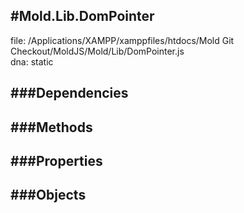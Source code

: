 
#Mold.Lib.DomPointer
---------------------------------------

file: /Applications/XAMPP/xamppfiles/htdocs/Mold Git Checkout/MoldJS/Mold/Lib/DomPointer.js  
dna: static


	




###Dependencies
--------------




   
###Methods
--------------

   
###Properties
-------------

   
###Objects
------------


		
